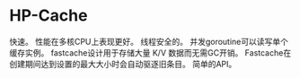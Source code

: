 # HP-Cache

快速。 性能在多核CPU上表现更好。
线程安全的。 并发goroutine可以读写单个缓存实例。
fastcache设计用于存储大量 K/V 数据而无需GC开销。
Fastcache在创建期间达到设置的最大大小时会自动驱逐旧条目。
简单的API。
